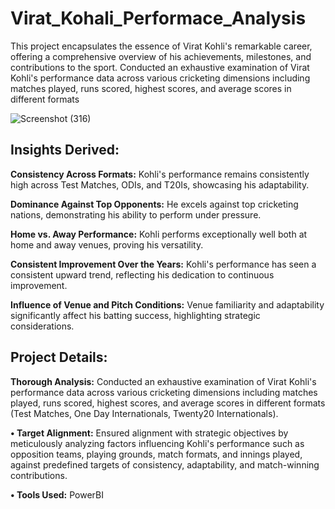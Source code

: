 # Virat_Kohali_Performace_Analysis

 This project encapsulates the essence of Virat Kohli's remarkable career, offering a comprehensive overview of his achievements, milestones, and contributions to the sport. 
Conducted an exhaustive examination of Virat Kohli's performance data across various cricketing dimensions including matches played, runs scored, highest scores, and average scores in different formats 

![Screenshot (316)](https://github.com/pavan-70/Virat_Kohali_Performace_Analysis/assets/143864625/20895db8-a521-482f-a8bc-1b8e781fd049)


## Insights Derived:
**Consistency Across Formats:** Kohli's performance remains consistently high across Test Matches, ODIs, and T20Is, showcasing his adaptability.

**Dominance Against Top Opponents:** He excels against top cricketing nations, demonstrating his ability to perform under pressure.

**Home vs. Away Performance:** Kohli performs exceptionally well both at home and away venues, proving his versatility.

**Consistent Improvement Over the Years:** Kohli's performance has seen a consistent upward trend, reflecting his dedication to continuous improvement.

**Influence of Venue and Pitch Conditions:** Venue familiarity and adaptability significantly affect his batting success, highlighting strategic considerations.

## Project Details:
**Thorough Analysis:** Conducted an exhaustive examination of Virat Kohli's performance data across various cricketing dimensions including matches played, runs scored, highest scores, and average scores in different formats (Test Matches, One Day Internationals, Twenty20 Internationals).

**• Target Alignment:** Ensured alignment with strategic objectives by meticulously analyzing factors influencing Kohli's performance such as opposition teams, playing grounds, match formats, and innings played, against predefined targets of consistency, adaptability, and match-winning contributions.

**• Tools Used:** PowerBI 




